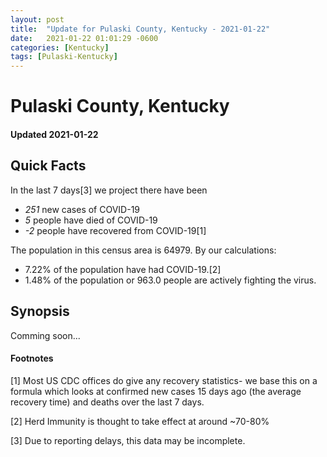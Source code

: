 ```yaml
---
layout: post
title:  "Update for Pulaski County, Kentucky - 2021-01-22"
date:   2021-01-22 01:01:29 -0600
categories: [Kentucky]
tags: [Pulaski-Kentucky]
---
```


# Pulaski County, Kentucky
#### Updated 2021-01-22

## Quick Facts

In the last 7 days[3] we project there have been
- *251* new cases of COVID-19
- *5* people have died of COVID-19
- *-2* people have recovered from COVID-19[1]

The population in this census area is 64979. By our calculations:
- 7.22% of the population have had COVID-19.[2]
- 1.48% of the population or 963.0 people are actively fighting the virus.

## Synopsis

Comming soon...


#### Footnotes

[1] Most US CDC offices do give any recovery statistics- we base this on a formula which looks at confirmed new cases
15 days ago (the average recovery time) and deaths over the last 7 days.

[2] Herd Immunity is thought to take effect at around ~70-80%

[3] Due to reporting delays, this data may be incomplete.
 
    